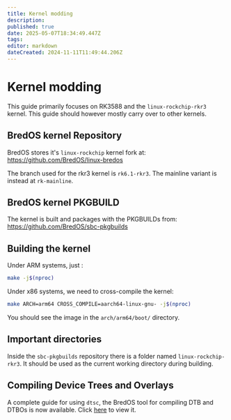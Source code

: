 ```yaml
---
title: Kernel modding
description:
published: true
date: 2025-05-07T18:34:49.447Z
tags:
editor: markdown
dateCreated: 2024-11-11T11:49:44.206Z
---
```


# Kernel modding

This guide primarily focuses on RK3588 and the `linux-rockchip-rkr3` kernel.
This guide should however mostly carry over to other kernels.

## BredOS kernel Repository

BredOS stores it's `linux-rockchip` kernel fork at:
https://github.com/BredOS/linux-bredos

The branch used for the rkr3 kernel is `rk6.1-rkr3`.
The mainline variant is instead at `rk-mainline`.

## BredOS kernel PKGBUILD

The kernel is built and packages with the PKGBUILDs from:
https://github.com/BredOS/sbc-pkgbuilds

## Building the kernel

Under ARM systems, just :

```bash
make -j$(nproc)
```

Under x86 systems, we need to cross-compile the kernel:

```bash
make ARCH=arm64 CROSS_COMPILE=aarch64-linux-gnu- -j$(nproc)
```

You should see the image in the `arch/arm64/boot/` directory.

## Important directories

Inside the `sbc-pkgbuilds` repository there is a folder named `linux-rockchip-rkr3`.
It should be used as the current working directory during building.

## Compiling Device Trees and Overlays

A complete guide for using `dtsc`, the BredOS tool for compiling DTB and DTBOs is now available.
Click [here](/en/Tools#dtsc-helper-script) to view it.
